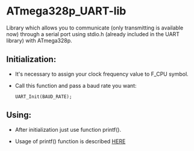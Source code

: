 # ATmega328p_UART-lib
 Library which allows you to communicate (only transmitting is available now) through a serial port using stdio.h (already included in the UART library) with ATmega328p.
 
## Initialization:
- It's necessary to assign your clock frequency value to F_CPU symbol.     
- Call this function and pass a baud rate you want:

      UART_Init(BAUD_RATE);
    
## Using:
- After initialization just use function printf().
   
- Usage of printf() function is described [HERE](https://www.tutorialspoint.com/c_standard_library/c_function_printf.htm)
